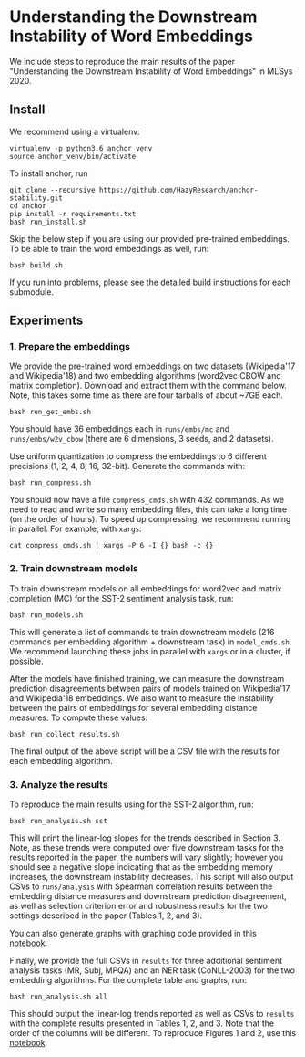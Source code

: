 # Understanding the Downstream Instability of Word Embeddings

We include steps to reproduce the main results of the paper "Understanding the Downstream Instability of Word Embeddings" in MLSys 2020.

## Install

We recommend using a virtualenv:
```
virtualenv -p python3.6 anchor_venv
source anchor_venv/bin/activate
```

To install anchor, run
```
git clone --recursive https://github.com/HazyResearch/anchor-stability.git
cd anchor
pip install -r requirements.txt
bash run_install.sh
```

Skip the below step if you are using our provided pre-trained embeddings. To be able to train the word embeddings as well, run:
```
bash build.sh
```
If you run into problems, please see the detailed build instructions for each submodule.

## Experiments

### 1. Prepare the embeddings

We provide the pre-trained word embeddings on two datasets (Wikipedia'17 and Wikipedia'18) and two embedding algorithms (word2vec CBOW and matrix completion). Download and extract them with the command below. Note, this takes some time as there are four tarballs of about ~7GB each.

```
bash run_get_embs.sh
```
You should have 36 embeddings each in `runs/embs/mc` and `runs/embs/w2v_cbow` (there are 6 dimensions, 3 seeds, and 2 datasets).

Use uniform quantization to compress the embeddings to 6 different precisions (1, 2, 4, 8, 16, 32-bit). Generate the commands with:
```
bash run_compress.sh
```
You should now have a file `compress_cmds.sh` with 432 commands. As we need to read and write so many embedding files, this can take a long time (on the order of hours). To speed up compressing, we recommend running in parallel. For example, with `xargs`:
```
cat compress_cmds.sh | xargs -P 6 -I {} bash -c {}
```

### 2. Train downstream models

To train downstream models on all embeddings for word2vec and matrix completion (MC) for the SST-2 sentiment analysis task, run:
```
bash run_models.sh
```
This will generate a list of commands to train downstream models (216 commands per embedding algorithm + downstream task) in `model_cmds.sh`. We recommend launching these jobs in parallel with `xargs` or in a cluster, if possible.

After the models have finished training, we can measure the downstream prediction disagreements between pairs of models trained on Wikipedia'17 and Wikipedia'18 embeddings. We also want to measure the instability between the pairs of embeddings for several embedding distance measures. To compute these values:
```
bash run_collect_results.sh
```
The final output of the above script will be a CSV file with the results for each embedding algorithm.

### 3. Analyze the results

To reproduce the main results using for the SST-2 algorithm, run:
```
bash run_analysis.sh sst
```

This will print the linear-log slopes for the trends described in Section 3. Note, as these trends were computed over five downstream tasks for the results reported in the paper, the numbers will vary slightly; however you should see a negative slope indicating that as the embedding memory increases, the downstream instability decreases. This script will also output CSVs to `runs/analysis` with Spearman correlation results between the embedding distance measures and downstream prediction disagreement, as well as selection criterion error and robustness results for the two settings described in the paper (Tables 1, 2, and 3).

You can also generate graphs with graphing code provided in this [notebook](notebooks/stability-memory-tradeoff-figures-sst2.ipynb).

Finally, we provide the full CSVs in `results` for three additional sentiment analysis tasks (MR, Subj, MPQA) and an NER task (CoNLL-2003) for the two embedding algorithms. For the complete table and graphs, run:
```
bash run_analysis.sh all
```
This should output the linear-log trends reported as well as CSVs to `results` with the complete results presented in Tables 1, 2, and 3. Note that the order of the columns will be different. To reproduce Figures 1 and 2, use this [notebook](notebooks/stability-memory-tradeoff-figures.ipynb).
